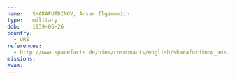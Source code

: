 ```yaml
---
name:	SHARAFUTDINOV, Ansar Ilgamovich 
type:	military
dob:	1939-06-26
country:
  - URS
references:
  - http://www.spacefacts.de/bios/cosmonauts/english/sharafutdinov_ansar.htm
missions:
evas:
---
```

